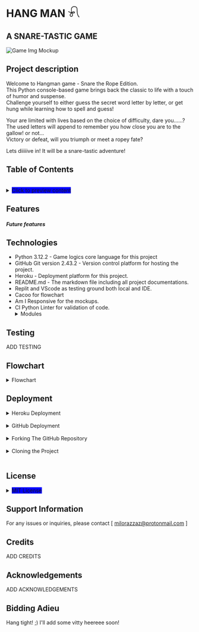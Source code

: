 # HANG MAN 𓍯 

## A SNARE-TASTIC GAME
![Game Img Mockup](/assets/pythonsnippet.JPG)

## Project description

Welcome to Hangman game - Snare the Rope Edition.<br>
This Python console-based game brings back the classic to life with a touch of humor and suspense.<br>
Challenge yourself to either guess the secret word letter by letter, or get hung while learning how to spell and guess!

Your are limited with lives based on the choice of difficulty, dare you......?<br>
The used letters will append to remember you how close you are to the gallow! or not...<br>
Victory or defeat, will you triumph or meet a ropey fate?

Lets diiiiive in! It will be a snare-tastic adventure!

<h2>Table of Contents</h2><br>
<details><summary><span style="background-color: #0000FF">Click to preview content</span></summary><br>

* Features
 - Future features
* Techonologies used
* Testing
* Flowchart
* Deployment
* Support information
* Credits / Acknowledgements
* License
* Bidding Adieu / Conclusion

</details>

## Features
   <h5> Future features</h5>

## Technologies
 - Python 3.12.2 - Game logics core language for this project<br>
 - GitHub Git version 2.43.2 - Version control platform for hosting the project.<br>
 - Heroku - Deployment platform for this project.
 - README.md - The markdown file including all project documentations.<br>
 - Replit and VScode as testing ground both local and IDE.
 - Cacoo for flowchart
 - Am I Responsive for the mockups.
 - CI Python Linter for validation of code.
 <br><details><summary>Modules</summary>
   - random<br>
   - os<br>
   - string<br>
   - time<br>
   - Wordlist.py
      * easy_words
      * medium_words
      * hard_words
      * logo
      * graphics
      * gamedescriptions
      * endgamevis
   </details>

## Testing
ADD TESTING

## Flowchart
<details><summary>Flowchart</summary>

![Flowchart image](/assets/images/Flowchart1.png)

</details>

## Deployment 
<details><summary>Heroku Deployment</summary><br>

i. Create or log in to your account at [Heroku](www.heroku.com).

ii. Click 'New' -> 'Create new app'.

iii. Type in the app name (the-hangman) -> select the region -> 'Create app'.

iv. Navigate to the 'Settings' tab.

v. Click 'Reveal Config Vars' -> Add key: 'PORT' and value: '8000'.

vi. Click 'Add buildpack' -> add 'python' (for Python) and 'nodejs' (for Node.js).
#### It is crucial that the order of buildpacks are as mentioned: 1(Shown as first) 'Python' and 2(Second) 'Nodejs'.

vii. Navigate to the 'Deploy' tab.

viii. Select 'GitHub' in the 'Deployment method' area.

ix. Enter the GitHub repository name in the search bar -> 'Connect'.

x. Click 'Deploy Branch' and wait for the build to complete.

</details><br>

<details><summary>GitHub Deployment</summary><br>


i. Log into your GitHub account.<br>

ii. Navigate to the repository (milosson/Hangman).<br>

iii. Click on the 'Settings' option at the top of the repository.<br>

iv. Select 'Pages' from the left-hand menu, located near the bottom.<br>

v. Within the 'Source' tab, select the drop-down titled 'None'.<br>

vi. Choose the branch named 'main' (in some cases, it can be named 'Master').<br>

vii. Click 'Save'.<br>

viii. You will be prompted with a URL to your deployed site.<br>

ix. Your site is now deployed. Please note that it might take a moment for the URL to update. Refresh the page until the site is fully deployed. 
</details><br>

<details><summary>Forking The GitHub Repository</summary><br>


i. Log into your GitHub account.<br>

ii. Navigate to the repository you are willing to fork (milosson/Hangman).<br>

iii. In the upper-right of the repository, click the 'Fork' button.<br>

iv. A copy of the repository will now be available within your repositories.<br>

v. You now have a copy of the code available to clone and work on without affecting the original code.
</details><br>

<details><summary>Cloning the Project</summary>

To make a local clone of the project, follow these steps:

i. Log into your GitHub account.<br>

ii. Navigate to the repository (the-hangman).<br>

iii. In the upper section of the repository, click the drop-down named 'Code'.<br>

iv. Copy the SSH address (`git@github.com:Milosson/Hangman.git`).<br>

v. Open GitBash.<br>

vi. Navigate to the correct directory.<br>

vii. Create a new directory named 'the-hangman-clone'.<br>

viii. CD into 'the-hangman-clone'.<br>

iv. Enter `git clone git@github.com:Milosson/Hangman.git`.<br>

x. GitBash will clone the repository into this directory.<br>

xi. Enter `code .`.
</details><br>

 

## License
<details><summary><span style="background-color: #0000FF">MIT License</span></summary>

Copyright (c) [2024] [Milo Razzaz]

Permission is hereby granted, free of charge, to any person obtaining a copy
of this software and associated documentation files (the "Software"), to deal
in the Software without restriction, including without limitation the rights
to use, copy, modify, merge, publish, distribute, sublicense, and/or sell
copies of the Software, and to permit persons to whom the Software is
furnished to do so, subject to the following conditions:

The above copyright notice and this permission notice shall be included in all
copies or substantial portions of the Software.

THE SOFTWARE IS PROVIDED "AS IS", WITHOUT WARRANTY OF ANY KIND, EXPRESS OR
IMPLIED, INCLUDING BUT NOT LIMITED TO THE WARRANTIES OF MERCHANTABILITY,
FITNESS FOR A PARTICULAR PURPOSE AND NONINFRINGEMENT. IN NO EVENT SHALL THE
AUTHORS OR COPYRIGHT HOLDERS BE LIABLE FOR ANY CLAIM, DAMAGES OR OTHER
LIABILITY, WHETHER IN AN ACTION OF CONTRACT, TORT OR OTHERWISE, ARISING FROM,
OUT OF OR IN CONNECTION WITH THE SOFTWARE OR THE USE OR OTHER DEALINGS IN THE
SOFTWARE.</details>

## Support Information

For any issues or inquiries, please contact [ milorazzaz@protonmail.com ]

## Credits

ADD CREDITS 

## Acknowledgements

ADD ACKNOWLEDGEMENTS

## Bidding Adieu

Hang tight! ;) I'll add some vitty heereee soon!
